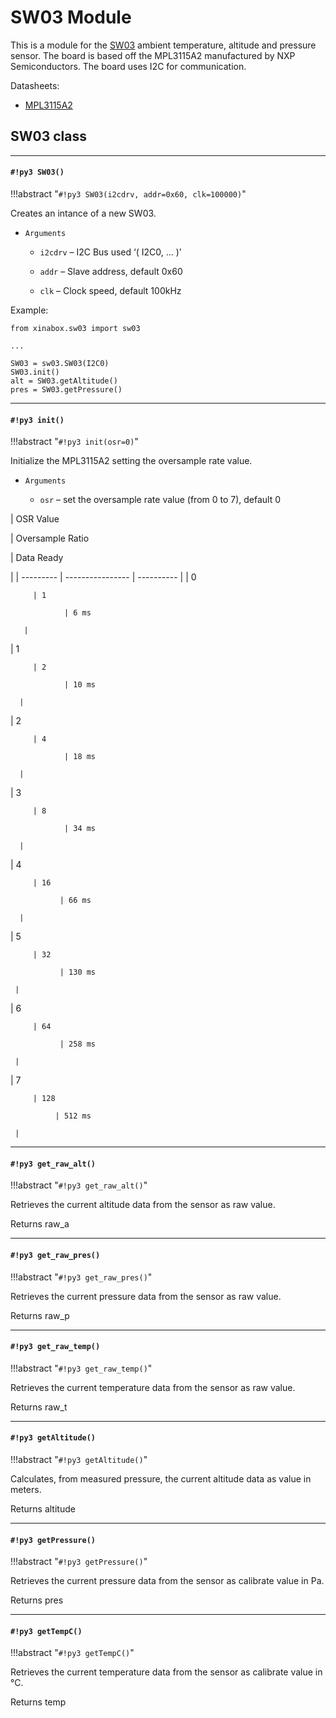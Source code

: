 # SW03 Module

This is a module for the [SW03](https://wiki.xinabox.cc/SW03_-_Weather_Sensor) ambient temperature, altitude and pressure sensor.
The board is based off the MPL3115A2 manufactured by NXP Semiconductors.
The board uses I2C for communication.

Datasheets:


* [MPL3115A2](http://www.nxp.com/assets/documents/data/en/data-sheets/MPL3115A2.pdf)

## SW03 class


---
#### `#!py3 SW03()`

!!!abstract "`#!py3 SW03(i2cdrv, addr=0x60, clk=100000)`"

Creates an intance of a new SW03.


* ```Arguments```

    
    * ```i2cdrv``` – I2C Bus used ‘( I2C0, … )’


    * ```addr``` – Slave address, default 0x60


    * ```clk``` – Clock speed, default 100kHz


Example:

```
from xinabox.sw03 import sw03

...

SW03 = sw03.SW03(I2C0)
SW03.init()
alt = SW03.getAltitude()
pres = SW03.getPressure()
```


---
#### `#!py3 init()`

!!!abstract "`#!py3 init(osr=0)`"

Initialize the MPL3115A2 setting the oversample rate value.


* ```Arguments```

    
    * ```osr``` – set the oversample rate value (from 0 to 7), default 0


| OSR Value

 | Oversample Ratio

 | Data Ready

 |
| --------- | ---------------- | ---------- |
| 0

         | 1

                | 6 ms

       |
| 1

         | 2

                | 10 ms

      |
| 2

         | 4

                | 18 ms

      |
| 3

         | 8

                | 34 ms

      |
| 4

         | 16

               | 66 ms

      |
| 5

         | 32

               | 130 ms

     |
| 6

         | 64

               | 258 ms

     |
| 7

         | 128

              | 512 ms

     |

---
#### `#!py3 get_raw_alt()`

!!!abstract "`#!py3 get_raw_alt()`"

Retrieves the current altitude data from the sensor as raw value.

Returns raw_a


---
#### `#!py3 get_raw_pres()`

!!!abstract "`#!py3 get_raw_pres()`"

Retrieves the current pressure data from the sensor as raw value.

Returns raw_p


---
#### `#!py3 get_raw_temp()`

!!!abstract "`#!py3 get_raw_temp()`"

Retrieves the current temperature data from the sensor as raw value.

Returns raw_t


---
#### `#!py3 getAltitude()`

!!!abstract "`#!py3 getAltitude()`"

Calculates, from measured pressure, the current altitude data as value in meters.

Returns altitude


---
#### `#!py3 getPressure()`

!!!abstract "`#!py3 getPressure()`"

Retrieves the current pressure data from the sensor as calibrate value in Pa.

Returns pres


---
#### `#!py3 getTempC()`

!!!abstract "`#!py3 getTempC()`"

Retrieves the current temperature data from the sensor as calibrate value in °C.

Returns temp

